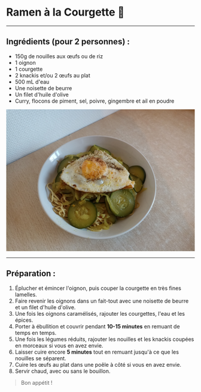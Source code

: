 # Ramen à la Courgette 🍜
***
## Ingrédients (pour 2 personnes) :
- 150g de nouilles aux œufs ou de riz
- 1 oignon
- 1 courgette
- 2 knackis et/ou 2 œufs au plat
- 500 mL d'eau
- Une noisette de beurre
- Un filet d'huile d'olive
- Curry, flocons de piment, sel, poivre, gingembre et ail en poudre

![alt text](ramen.jpg)

***

## Préparation :

1. Éplucher et émincer l'oignon, puis couper la courgette en très fines lamelles.
2. Faire revenir les oignons dans un fait-tout avec une noisette de beurre et un filet d'huile d'olive.
3. Une fois les oignons caramélisés, rajouter les courgettes, l'eau et les épices.
4. Porter à ébullition et couvrir pendant __10-15 minutes__ en remuant de temps en temps.
5. Une fois les légumes réduits, rajouter les nouilles et les knackis coupées en morceaux si vous en avez envie.
6. Laisser cuire encore __5 minutes__ tout en remuant jusqu'à ce que les nouilles se séparent.
7. Cuire les œufs au plat dans une poêle à côté si vous en avez envie.
8. Servir chaud, avec ou sans le bouillon.

> Bon appétit !
